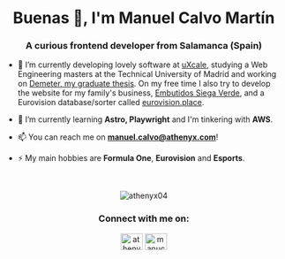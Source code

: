 <!--
**Athenyx04/Athenyx04** is a ✨ _special_ ✨ repository because its `README.md` (this file) appears on your GitHub profile.

Here are some ideas to get you started:

- 🔭 I’m currently working on ...
- 🌱 I’m currently learning ...
- 👯 I’m looking to collaborate on ...
- 🤔 I’m looking for help with ...
- 💬 Ask me about ...
- 📫 How to reach me: ...
- 😄 Pronouns: ...
- ⚡ Fun fact: ...
-->

<h1 align="center">Buenas 👋, I'm Manuel Calvo Martín</h1>
<h3 align="center">A curious frontend developer from Salamanca (Spain)</h3>

- 🔭 I’m currently developing lovely software at [uXcale](https://www.uxcale.com/), studying a Web Engineering masters at the Technical University of Madrid and working on [Demeter, my graduate thesis](https://github.com/Athenyx04/DemeterLAB). On my free time I also try to develop the website for my family's business, [Embutidos Siega Verde](https://github.com/Athenyx04/embutidos-siega-verde), and a Eurovision database/sorter called [eurovision.place](https://www.eurovision.place/).

- 🌱 I’m currently learning **Astro, Playwright** and I'm tinkering with **AWS**.

- 📫 You can reach me on **manuel.calvo@athenyx.com**!

- ⚡ My main hobbies are **Formula One**, **Eurovision** and **Esports**.

<br />
<p align="center"><img src="https://github-readme-stats.vercel.app/api/top-langs?username=athenyx04&show_icons=true&locale=en&layout=compact" alt="athenyx04" /></p>

<h3 align="center">Connect with me on:</h3>
<p align="center">
<a href="https://twitter.com/athenyx04" target="blank"><img align="center" src="https://raw.githubusercontent.com/rahuldkjain/github-profile-readme-generator/master/src/images/icons/Social/twitter.svg" alt="athenyx04" height="30" width="40" /></a>
<a href="https://linkedin.com/in/manucalvom" target="blank"><img align="center" src="https://raw.githubusercontent.com/rahuldkjain/github-profile-readme-generator/master/src/images/icons/Social/linked-in-alt.svg" alt="manucalvom" height="30" width="40" /></a>
</p>
